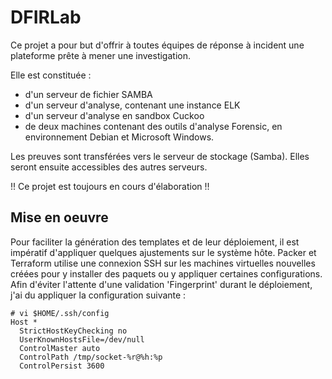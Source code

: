 # DFIRLab


Ce projet a pour but d'offrir à toutes équipes de réponse à incident une plateforme prête à mener une investigation.

Elle est constituée :
* d'un serveur de fichier SAMBA
* d'un serveur d'analyse, contenant une instance ELK
* d'un serveur d'analyse en sandbox Cuckoo
* de deux machines contenant des outils d'analyse Forensic, en environnement Debian et Microsoft Windows.

Les preuves sont transférées vers le serveur de stockage (Samba). 
Elles seront ensuite accessibles des autres serveurs.

!! Ce projet est toujours en cours d'élaboration !! 

## Mise en oeuvre

Pour faciliter la génération des templates et de leur déploiement, il est impératif d'appliquer quelques ajustements sur le système hôte.
Packer et Terraform utilise une connexion SSH sur les machines virtuelles nouvelles créées pour y installer des paquets ou y appliquer certaines configurations. Afin d'éviter l'attente d'une validation 'Fingerprint' durant le déploiement, j'ai du appliquer la configuration suivante :

```
# vi $HOME/.ssh/config 
Host *
  StrictHostKeyChecking no
  UserKnownHostsFile=/dev/null
  ControlMaster auto
  ControlPath /tmp/socket-%r@%h:%p
  ControlPersist 3600
```
